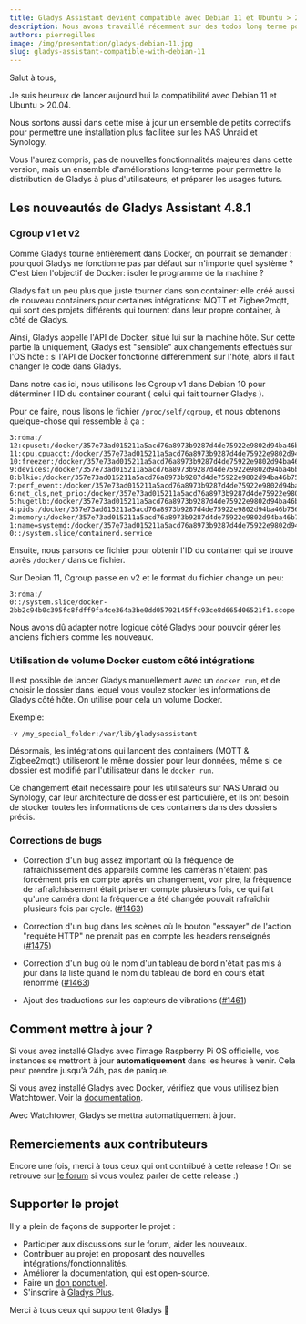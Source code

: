 ```yaml
---
title: Gladys Assistant devient compatible avec Debian 11 et Ubuntu > 20.04 !
description: Nous avons travaillé récemment sur des todos long terme pour que Gladys reste compatible avec le maximum de systèmes possibles.
authors: pierregilles
image: /img/presentation/gladys-debian-11.jpg
slug: gladys-assistant-compatible-with-debian-11
---
```


Salut à tous,

Je suis heureux de lancer aujourd'hui la compatibilité avec Debian 11 et Ubuntu > 20.04.

Nous sortons aussi dans cette mise à jour un ensemble de petits correctifs pour permettre une installation plus facilitée sur les NAS Unraid et Synology.

Vous l'aurez compris, pas de nouvelles fonctionnalités majeures dans cette version, mais un ensemble d'améliorations long-terme pour permettre la distribution de Gladys à plus d'utilisateurs, et préparer les usages futurs.

<!--truncate-->

## Les nouveautés de Gladys Assistant 4.8.1

### Cgroup v1 et v2

Comme Gladys tourne entièrement dans Docker, on pourrait se demander : pourquoi Gladys ne fonctionne pas par défaut sur n'importe quel système ? C'est bien l'objectif de Docker: isoler le programme de la machine ?

Gladys fait un peu plus que juste tourner dans son container: elle créé aussi de nouveau containers pour certaines intégrations: MQTT et Zigbee2mqtt, qui sont des projets différents qui tournent dans leur propre container, à côté de Gladys.

Ainsi, Gladys appelle l'API de Docker, situé lui sur la machine hôte. Sur cette partie là uniquement, Gladys est "sensible" aux changements effectués sur l'OS hôte : si l'API de Docker fonctionne différemment sur l'hôte, alors il faut changer le code dans Gladys.

Dans notre cas ici, nous utilisons les Cgroup v1 dans Debian 10 pour déterminer l'ID du container courant ( celui qui fait tourner Gladys ).

Pour ce faire, nous lisons le fichier `/proc/self/cgroup`, et nous obtenons quelque-chose qui ressemble à ça :

```
3:rdma:/
12:cpuset:/docker/357e73ad015211a5acd76a8973b9287d4de75922e9802d94ba46b756f2bb5350
11:cpu,cpuacct:/docker/357e73ad015211a5acd76a8973b9287d4de75922e9802d94ba46b756f2bb5350
10:freezer:/docker/357e73ad015211a5acd76a8973b9287d4de75922e9802d94ba46b756f2bb5350
9:devices:/docker/357e73ad015211a5acd76a8973b9287d4de75922e9802d94ba46b756f2bb5350
8:blkio:/docker/357e73ad015211a5acd76a8973b9287d4de75922e9802d94ba46b756f2bb5350
7:perf_event:/docker/357e73ad015211a5acd76a8973b9287d4de75922e9802d94ba46b756f2bb5350
6:net_cls,net_prio:/docker/357e73ad015211a5acd76a8973b9287d4de75922e9802d94ba46b756f2bb5350
5:hugetlb:/docker/357e73ad015211a5acd76a8973b9287d4de75922e9802d94ba46b756f2bb5350
4:pids:/docker/357e73ad015211a5acd76a8973b9287d4de75922e9802d94ba46b756f2bb5350
2:memory:/docker/357e73ad015211a5acd76a8973b9287d4de75922e9802d94ba46b756f2bb5350
1:name=systemd:/docker/357e73ad015211a5acd76a8973b9287d4de75922e9802d94ba46b756f2bb5350
0::/system.slice/containerd.service
```

Ensuite, nous parsons ce fichier pour obtenir l'ID du container qui se trouve après `/docker/` dans ce fichier.

Sur Debian 11, Cgroup passe en v2 et le format du fichier change un peu:

```
3:rdma:/
0::/system.slice/docker-2bb2c94b0c395fc8fdff9fa4ce364a3be0dd05792145ffc93ce8d665d06521f1.scope
```

Nous avons dû adapter notre logique côté Gladys pour pouvoir gérer les anciens fichiers comme les nouveaux.

### Utilisation de volume Docker custom côté intégrations

Il est possible de lancer Gladys manuellement avec un `docker run`, et de choisir le dossier dans lequel vous voulez stocker les informations de Gladys côté hôte. On utilise pour cela un volume Docker.

Exemple:

```
-v /my_special_folder:/var/lib/gladysassistant
```

Désormais, les intégrations qui lancent des containers (MQTT & Zigbee2mqtt) utiliseront le même dossier pour leur données, même si ce dossier est modifié par l'utilisateur dans le `docker run`.

Ce changement était nécessaire pour les utilisateurs sur NAS Unraid ou Synology, car leur architecture de dossier est particulière, et ils ont besoin de stocker toutes les informations de ces containers dans des dossiers précis.

### Corrections de bugs

- Correction d'un bug assez important où la fréquence de rafraîchissement des appareils comme les caméras n'étaient pas forcément pris en compte après un changement, voir pire, la fréquence de rafraîchissement était prise en compte plusieurs fois, ce qui fait qu'une caméra dont la fréquence a été changée pouvait rafraîchir plusieurs fois par cycle. ([#1463](https://github.com/GladysAssistant/Gladys/pull/1463))

- Correction d'un bug dans les scènes où le bouton "essayer" de l'action "requête HTTP" ne prenait pas en compte les headers renseignés ([#1475](https://github.com/GladysAssistant/Gladys/pull/1475))

- Correction d'un bug où le nom d'un tableau de bord n'était pas mis à jour dans la liste quand le nom du tableau de bord en cours était renommé ([#1463](https://github.com/GladysAssistant/Gladys/pull/1463))

- Ajout des traductions sur les capteurs de vibrations ([#1461](https://github.com/GladysAssistant/Gladys/pull/1461))

## Comment mettre à jour ?

Si vous avez installé Gladys avec l’image Raspberry Pi OS officielle, vos instances se mettront à jour **automatiquement** dans les heures à venir. Cela peut prendre jusqu’à 24h, pas de panique.

Si vous avez installé Gladys avec Docker, vérifiez que vous utilisez bien Watchtower. Voir la [documentation](/fr/docs/installation/docker#mise-à-jour-automatique-avec-watchtower).

Avec Watchtower, Gladys se mettra automatiquement à jour.

## Remerciements aux contributeurs

Encore une fois, merci à tous ceux qui ont contribué à cette release ! On se retrouve sur [le forum](https://community.gladysassistant.com/) si vous voulez parler de cette release :)

## Supporter le projet

Il y a plein de façons de supporter le projet :

- Participer aux discussions sur le forum, aider les nouveaux.
- Contribuer au projet en proposant des nouvelles intégrations/fonctionnalités.
- Améliorer la documentation, qui est open-source.
- Faire un [don ponctuel](https://www.buymeacoffee.com/gladysassistant).
- S'inscrire à [Gladys Plus](/fr/plus).

Merci à tous ceux qui supportent Gladys 🙏
